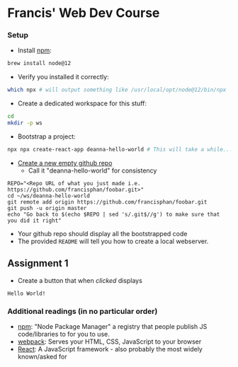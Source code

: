 # Francis' Web Dev Course
### Setup
- Install [npm](https://www.npmjs.com/):

```bash
brew install node@12
```
- Verify you installed it correctly:

```bash
which npx # will output something like /usr/local/opt/node@12/bin/npx
```

- Create a dedicated workspace for this stuff:

```bash
cd
mkdir -p ws
```

- Bootstrap a project:
```bash
npx npx create-react-app deanna-hello-world # This will take a while...
```

- [Create a new empty github repo](https://github.com/new)
  - Call it "deanna-hello-world" for consistency

```
REPO="<Repo URL of what you just made i.e. https://github.com/francisphan/foobar.git>"
cd ~/ws/deanna-hello-world
git remote add origin https://github.com/francisphan/foobar.git
git push -u origin master
echo "Go back to $(echo $REPO | sed 's/.git$//g') to make sure that you did it right"
```
- Your github repo should display all the bootstrapped code
- The provided `README` will tell you how to create a local webserver.

## Assignment 1
- Create a button that when _clicked_ displays
```
Hello World!
```


### Additional readings (in no particular order)
- [npm](https://www.npmjs.com/): "Node Package Manager" a registry that people publish JS code/libraries to for you to use.
- [webpack](https://webpack.js.org/): Serves your HTML, CSS, JavaScript to your browser
- [React](https://reactjs.org/): A JavaScript framework - also probably the most widely known/asked for 